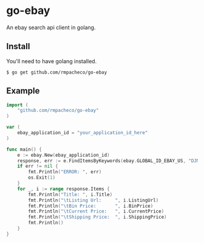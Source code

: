 go-ebay
=======

An ebay search api client in golang.

Install
-------
You'll need to have golang installed.

	$ go get github.com/rmpacheco/go-ebay

Example
-------
```go
import (
	"github.com/rmpacheco/go-ebay"
)

var (
	ebay_application_id = "your_application_id_here"
)

func main() {
	e := ebay.New(ebay_application_id)
	response, err := e.FindItemsByKeywords(ebay.GLOBAL_ID_EBAY_US, "DJM 900, DJM 850", 10)
	if err != nil {
		fmt.Println("ERROR: ", err)
		os.Exit(1)
	}
	for _, i := range response.Items {
		fmt.Println("Title: ", i.Title)
		fmt.Println("\tListing Url:     ", i.ListingUrl)
		fmt.Println("\tBin Price:       ", i.BinPrice)
		fmt.Println("\tCurrent Price:   ", i.CurrentPrice)
		fmt.Println("\tShipping Price:  ", i.ShippingPrice)
		fmt.Println()
	}
}
```
